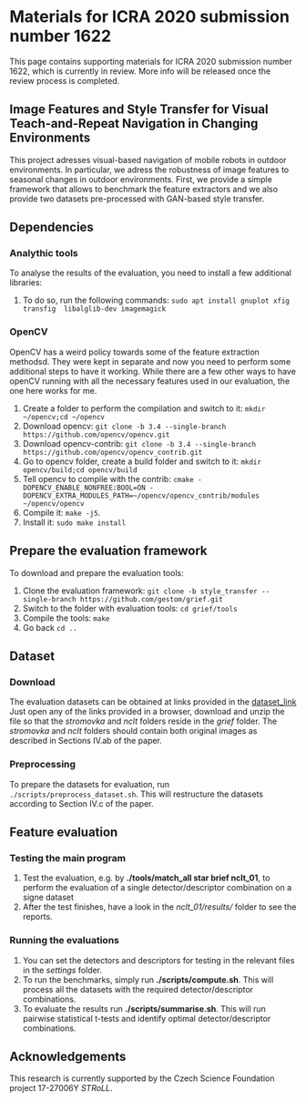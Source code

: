 # Materials for ICRA 2020 submission number 1622 

This page contains supporting materials for ICRA 2020 submission number 1622, which is currently in review.
More info will be released once the review process is completed.

## Image Features and Style Transfer for Visual Teach-and-Repeat Navigation in Changing Environments

This project adresses visual-based navigation of mobile robots in outdoor environments.
In particular, we adress the robustness of image features to seasonal changes in outdoor environments.
First, we provide a simple framework that allows to benchmark the feature extractors and we also provide two datasets pre-processed with GAN-based style transfer.

## Dependencies

### Analythic tools 
 
To analyse the results of the evaluation, you need to install a few additional libraries: 

1. To do so, run the following commands: `sudo apt install gnuplot xfig transfig  libalglib-dev imagemagick`

### OpenCV 

OpenCV has a weird policy towards some of the feature extraction methodsd.
They were kept in separate and now you need to perform some additional steps to have it working.
While there are a few other ways to have openCV running with all the necessary features used in our evaluation, the one here works for me.

1. Create a folder to perform the compilation and switch to it: `mkdir ~/opencv;cd ~/opencv`
1. Download opencv: `git clone -b 3.4 --single-branch https://github.com/opencv/opencv.git`
1. Download opencv-contrib: `git clone -b 3.4 --single-branch https://github.com/opencv/opencv_contrib.git`
1. Go to opencv folder, create a build folder and switch to it: `mkdir opencv/build;cd opencv/build`
1. Tell opencv to compile with the contrib: `cmake -DOPENCV_ENABLE_NONFREE:BOOL=ON -DOPENCV_EXTRA_MODULES_PATH=~/opencv/opencv_contrib/modules ~/opencv/opencv`
1. Compile it: `make -j5`.
1. Install it: `sudo make install`

## Prepare the evaluation framework

To download and prepare the evaluation tools:
1.  Clone the evaluation framework: `git clone -b style_transfer --single-branch https://github.com/gestom/grief.git`
1.  Switch to the folder with evaluation tools: `cd grief/tools`
1.  Compile the tools: `make`
1.  Go back `cd ..`
 
## Dataset

### Download
 
The evaluation datasets can be obtained at links provided in the [dataset_link](https://raw.githubusercontent.com/gestom/GRIEF/style_transfer/dataset_link.txt)
Just open any of the links provided in a browser, download and unzip the file so that the *stromovka* and *nclt* folders reside in the *grief* folder. 
The *stromovka* and *nclt* folders should contain both original images as described in Sections IV.ab of the paper.

### Preprocessing 

To prepare the datasets for evaluation, run `./scripts/preprocess_dataset.sh`.
This will restructure the datasets according to Section IV.c of the paper.

## Feature evaluation

### Testing the main program 

1. Test the evaluation, e.g. by **./tools/match_all star brief nclt_01**, to perform the evaluation of a single detector/descriptor combination on a signe dataset
1. After the test finishes, have a look in the *nclt_01/results/* folder to see the reports.

### Running the evaluations

1. You can set the detectors and descriptors for testing in the relevant files in the *settings* folder.
1. To run the benchmarks, simply run **./scripts/compute.sh**. This will process all the datasets with the required detector/descriptor combinations.
1. To evaluate the results run **./scripts/summarise.sh**. This will run pairwise statistical t-tests and identify optimal detector/descriptor combinations.

## Acknowledgements
This research is currently supported by the Czech Science Foundation project 17-27006Y _STRoLL_.
